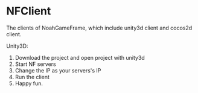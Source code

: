 # NFClient
The clients of NoahGameFrame, which include unity3d client and cocos2d client.


Unity3D:

1) Download the project and open project with unity3d
2) Start NF servers
3) Change the IP as your servers's IP
4) Run the client
5) Happy fun.
